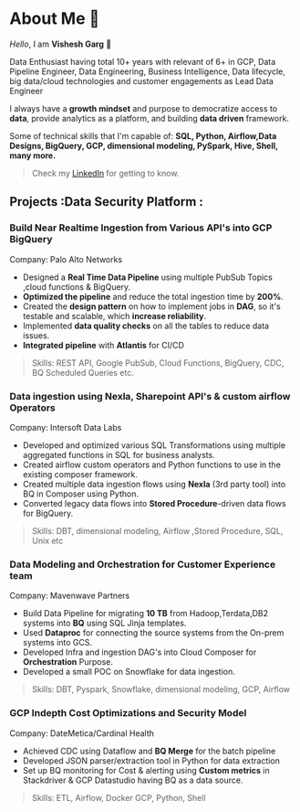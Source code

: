 # About Me :bust_in_silhouette:

<!-- ![Vishesh photo](assets/img/photo_vishesh_yatch_page-0001.jpg) -->

_Hello_, I am **Vishesh Garg** :wave:

Data Enthusiast having total 10+ years with relevant of 6+ in GCP, Data Pipeline Engineer, Data Engineering, Business Intelligence, Data lifecycle, big data/cloud technologies and customer engagements as Lead Data Engineer

I always have a **growth mindset** and purpose to democratize access to **data**, provide analytics as a platform, and building **data driven** framework.

Some of technical skills that I'm capable of: **SQL, Python, Airflow,Data Designs, BigQuery, GCP, dimensional modeling, PySpark, Hive, Shell, many more.**

> Check my [LinkedIn](https://www.linkedin.com/in/vishesh196) for getting to know.

## Projects :Data Security Platform :

### Build Near Realtime Ingestion from Various API's into GCP BigQuery
Company: Palo Alto Networks

- Designed a **Real Time Data Pipeline** using multiple PubSub Topics ,cloud functions & BigQuery.
- **Optimized the pipeline** and reduce the total ingestion time by **200%**.
- Created the **design pattern** on how to implement jobs in **DAG**, so it's testable and scalable, which **increase reliability**.
- Implemented **data quality checks** on all the tables to reduce data issues.
- **Integrated pipeline** with **Atlantis** for CI/CD 

> Skills: REST API, Google PubSub, Cloud Functions, BigQuery, CDC, BQ Scheduled Queries etc.

### Data ingestion using Nexla, Sharepoint API's & custom airflow Operators

Company: Intersoft Data Labs

- Developed and optimized various SQL Transformations using multiple aggregated functions in SQL for business analysts.
- Created airflow custom operators and Python functions to use in the existing composer framework.
- Created multiple data ingestion flows using **Nexla** (3rd party tool) into BQ in Composer using Python.
- Converted legacy data flows into **Stored Procedure**-driven data flows for BigQuery.

> Skills: DBT, dimensional modeling, Airflow ,Stored Procedure, SQL, Unix etc

### Data Modeling and Orchestration for Customer Experience team

Company: Mavenwave Partners 

- Build Data Pipeline for migrating **10 TB** from Hadoop,Terdata,DB2 systems into **BQ** using SQL Jinja templates.
- Used **Dataproc** for connecting the source systems from the On-prem systems into GCS.
- Developed Infra and ingestion DAG's into Cloud Composer for **Orchestration** Purpose.
- Developed a small POC on  Snowflake for data ingestion.

> Skills: DBT, Pyspark, Snowflake, dimensional modeling, GCP, Airflow

### GCP Indepth Cost Optimizations and Security Model

Company: DateMetica/Cardinal Health

- Achieved CDC using Dataflow and **BQ Merge** for the batch pipeline
- Developed JSON parser/extraction tool in Python for data extraction
- Set up BQ monitoring for Cost & alerting using **Custom metrics** in Stackdriver & GCP Datastudio having BQ as a data source.

> Skills: ETL, Airflow, Docker GCP, Python, Shell

### 